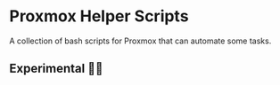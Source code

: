 # Proxmox Helper Scripts
A collection of bash scripts for Proxmox that can automate some tasks.  

## Experimental 👷‍♀️ 
